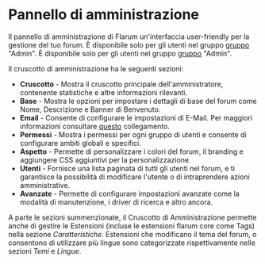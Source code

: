 # Pannello di amministrazione

Il pannello di amministrazione di Flarum un'interfaccia user-friendly per la gestione del tuo forum. È disponibile solo per gli utenti nel gruppo [gruppo](permissions.md) "Admin". È disponibile solo per gli utenti nel gruppo [gruppo](permissions.md) "Admin".

Il cruscotto di amministrazione ha le seguenti sezioni:
- **Cruscotto** - Mostra il cruscotto principale dell'amministratore, contenente statistiche e altre informazioni rilevanti.
- **Base** - Mostra le opzioni per impostare i dettagli di base del forum come Nome, Descrizione e Banner di Benvenuto.
- **Email** - Consente di configurare le impostazioni di E-Mail. Per maggiori informazioni consultare [questo](https://docs.flarum.org/mail) collegamento.
- **Permessi** - Mostra i permessi per ogni gruppo di utenti e consente di configurare ambiti globali e specifici.
- **Aspetto** - Permette di personalizzare i colori del forum, il branding e aggiungere CSS aggiuntivi per la personalizzazione.
- **Utenti** - Fornisce una lista paginata di tutti gli utenti nel forum, e ti garantisce la possibilità di modificare l'utente o di intraprendere azioni amministrative.
- **Avanzate** - Permette di configurare impostazioni avanzate come la modalità di manutenzione, i driver di ricerca e altro ancora.

A parte le sezioni summenzionate, il Cruscotto di Amministrazione permette anche di gestire le Estensioni (incluse le estensioni flarum core come Tags) nella sezione _Caratteristiche_. Estensioni che modificano il tema del forum, o consentono di utilizzare più lingue sono categorizzate rispettivamente nelle sezioni _Temi_ e _Lingue_.
